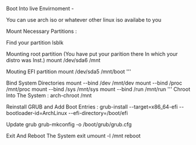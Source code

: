 Boot Into live Envirnoment -

You can use arch iso 
or whatever other linux iso availabe to you

Mount Necessary Partitions :

Find your partition 
lsblk

Mounting root partition (You have put your parition there In which your distro was Inst.)
mount /dev/sda6 /mnt

Mouting EFI partition
mount /dev/sda5 /mnt/boot
'''

Bind System Directories 
mount --bind /dev /mnt/dev
mount --bind /proc /mnt/proc
mount --bind /sys /mnt/sys
mount --bind /run /mnt/run
'''
Chroot Into The System :
arch-chroot /mnt

Reinstall GRUB and Add Boot Entries :
grub-install --target=x86_64-efi --bootloader-id=ArchLinux --efi-directory=/boot/efi

Update grub
grub-mkconfig -o /boot/grub/grub.cfg

Exit And Reboot The System 
exit
umount -l /mnt
reboot

